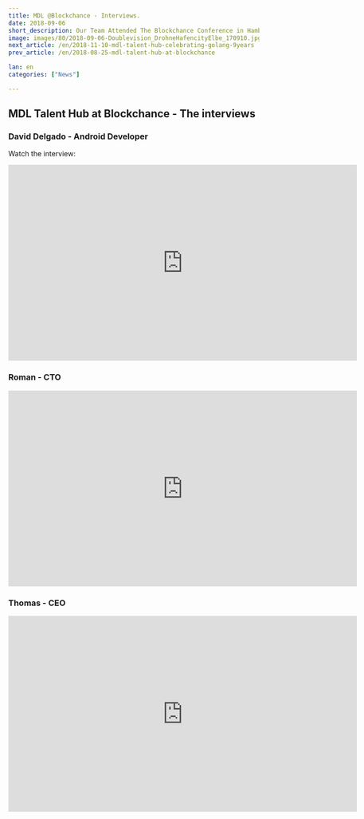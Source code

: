 ```yaml
---
title: MDL @Blockchance - Interviews.
date: 2018-09-06
short_description: Our Team Attended The Blockchance Conference in Hamburg. This is a short recap!
image: images/80/2018-09-06-Doublevision_DrohneHafencityElbe_170910.jpg
next_article: /en/2018-11-10-mdl-talent-hub-celebrating-golang-9years
prev_article: /en/2018-08-25-mdl-talent-hub-at-blockchance

lan: en
categories: ["News"]

---
```


## MDL Talent Hub at Blockchance - The interviews

### David Delgado - Android Developer

Watch the interview:
<iframe width="700" height="393" src="https://www.youtube.com/embed/epLN_aMDJ6c" frameborder="0" allow="autoplay; encrypted-media" allowfullscreen></iframe>


### Roman - CTO
<iframe width="700" height="393" src="https://www.youtube.com/embed/y3bR8ZP4efc" frameborder="0" allow="autoplay; encrypted-media" allowfullscreen></iframe>


### Thomas - CEO
<iframe width="700" height="393" src="https://www.youtube.com/embed/BrleCDeBa78" frameborder="0" allow="autoplay; encrypted-media" allowfullscreen></iframe>
